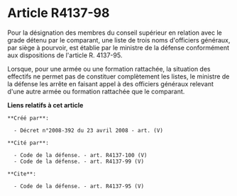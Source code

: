# Article R4137-98

Pour la désignation des membres du conseil supérieur en relation avec le grade détenu par le comparant, une liste de trois
noms d'officiers généraux, par siège à pourvoir, est établie par le ministre de la défense conformément aux dispositions de
l'article R. 4137-95. 

Lorsque, pour une armée ou une formation rattachée, la situation des effectifs ne permet pas de constituer complètement les
listes, le ministre de la défense les arrête en faisant appel à des officiers généraux relevant d'une autre armée ou
formation rattachée que le comparant.

**Liens relatifs à cet article**

	**Créé par**:

	  - Décret n°2008-392 du 23 avril 2008 - art. (V)

	**Cité par**:

	  - Code de la défense. - art. R4137-100 (V)
	  - Code de la défense. - art. R4137-99 (V)

	**Cite**:

	  - Code de la défense. - art. R4137-95 (V)
